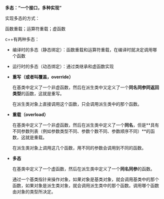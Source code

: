**多态：“一个接口，多种实现”**



实现多态的方式：

函数重载；运算符重载；虚函数



c++有两种多态：

* 编译时的多态（静态绑定）：函数重载和运算符重载，在编译时就决定调用哪个函数
* 运行时的多态（动态绑定）：通过类继承和虚函数实现





* **重写（或者叫覆盖，override）**

  在基类中定义了一个非虚函数，然后在派生类中又定义了一个**同名同参同返回类型**的函数，这就是重写。

  在派生类对象上直接调用这个函数，只会调用派生类中的那个函数。

* **重载（overload）**

  在基类中定义了一个非虚函数，然后在派生类中定义了一个**同名**，但是**具有不同参数列表（例如参数类型不同、参数个数不同、参数顺序不同）**的函数，这就是重载。

  在派生类对象上调用这几个函数，用不同的参数会调用到不同的函数。

* **多态**

  在基类中定义了一个虚函数，然后在派生类中定义了一个**同名同参**的函数。

  通过一个基类指针来操作对象，如果对象是基类对象，就会调用基类中的那个函数，如果对象是派生类对象，就会调用派生类中的那个函数。调用哪个函数由对象的类型所决定。